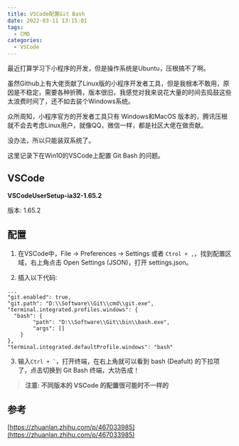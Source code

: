 ```yaml
---
title: VSCode配置Git Bash
date: 2022-03-11 13:15:01
tags:
  - CMD
categories:
  - VSCode
---
```


最近打算学习下小程序的开发，但是操作系统是Ubuntu，压根搞不了啊。

虽然Github上有大佬贡献了Linux版的小程序开发者工具，但是我根本不敢用，原因是不稳定，需要各种折腾，版本很旧，我感觉对我来说花大量的时间去捣鼓这些太浪费时间了，还不如去装个Windows系统。

众所周知，小程序官方的开发者工具只有 Windows和MacOS 版本的，腾讯压根就不会去考虑Linux用户，就像QQ，微信一样，都是社区大佬在做贡献。

没办法，所以只能装双系统了。

这里记录下在Win10的VSCode上配置 Git Bash 的问题。

## VSCode

**VSCodeUserSetup-ia32-1.65.2**

版本: 1.65.2

## 配置

1. 在VSCode中，File -> Preferences -> Settings 或者 <code>Ctrol + ,</code>，找到配置区域，右上角点击 Open Settings (JSON)，打开 settings.json。

2. 插入以下代码:
```
...
"git.enabled": true,
"git.path": "D:\\Software\\Git\\cmd\\git.exe",
"terminal.integrated.profiles.windows": {
  "bash": {
        "path": "D:\\Software\\Git\\bin\\bash.exe",
        "args": []
    }
},
"terminal.integrated.defaultProfile.windows": "bash"
```

3. 输入<code>Ctrl + `</code>，打开终端，在右上角就可以看到 bash (Deafult) 的下拉项了，点击切换到 Git Bash 终端，大功告成！


> **注意: 不同版本的 VSCode 的配置很可能时不一样的**


## 参考

[https://zhuanlan.zhihu.com/p/467033985](https://zhuanlan.zhihu.com/p/467033985)